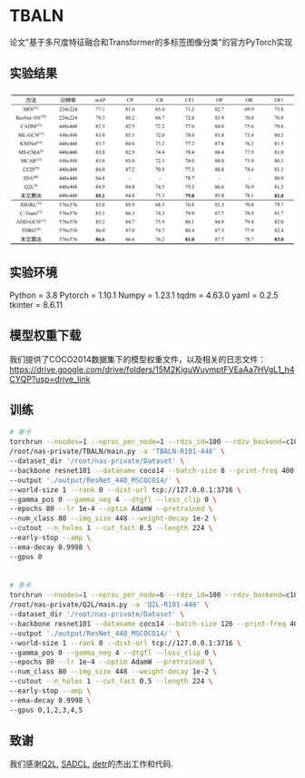 # TBALN
论文"基于多尺度特征融合和Transformer的多标签图像分类"的官方PyTorch实现

## 实验结果
![coco](./COCO.png)

## 实验环境
Python = 3.8
Pytorch = 1.10.1
Numpy = 1.23.1 
tqdm = 4.63.0
yaml = 0.2.5
tkinter = 8.6.11

## 模型权重下载
我们提供了COCO2014数据集下的模型权重文件，以及相关的日志文件：https://drive.google.com/drive/folders/15M2KiguWuvmptFVEaAa7HVgL1_h4CYQP?usp=drive_link

## 训练
```sh
# 单卡
torchrun --nnodes=1 --nproc_per_node=1 --rdzv_id=100 --rdzv_backend=c10d \
/root/nas-private/TBALN/main.py -a 'TBALN-R101-448' \
--dataset_dir '/root/nas-private/Dataset' \
--backbone resnet101 --dataname coco14 --batch-size 8 --print-freq 400 \
--output './output/ResNet_448_MSCOCO14/' \
--world-size 1 --rank 0 --dist-url tcp://127.0.0.1:3716 \
--gamma_pos 0 --gamma_neg 4 --dtgfl --loss_clip 0 \
--epochs 80 --lr 1e-4 --optim AdamW --pretrained \
--num_class 80 --img_size 448 --weight-decay 1e-2 \
--cutout --n_holes 1 --cut_fact 0.5 --length 224 \
--early-stop --amp \
--ema-decay 0.9998 \
--gpus 0


# 多卡
torchrun --nnodes=1 --nproc_per_node=6 --rdzv_id=100 --rdzv_backend=c10d \
/root/nas-private/Q2L/main.py -a 'Q2L-R101-448' \
--dataset_dir '/root/nas-private/Dataset' \
--backbone resnet101 --dataname coco14 --batch-size 126 --print-freq 400 \
--output './output/ResNet_448_MSCOCO14/' \
--world-size 1 --rank 0 --dist-url tcp://127.0.0.1:3716 \
--gamma_pos 0 --gamma_neg 4 --dtgfl --loss_clip 0 \
--epochs 80 --lr 1e-4 --optim AdamW --pretrained \
--num_class 80 --img_size 448 --weight-decay 1e-2 \
--cutout --n_holes 1 --cut_fact 0.5 --length 224 \
--early-stop --amp \
--ema-decay 0.9998 \
--gpus 0,1,2,3,4,5
```
## 致谢
我们感谢[Q2L](https://github.com/SlongLiu/query2labels), [SADCL](https://github.com/yu-gi-oh-leilei/SADCL), [detr](https://github.com/facebookresearch/detr)的杰出工作和代码.
